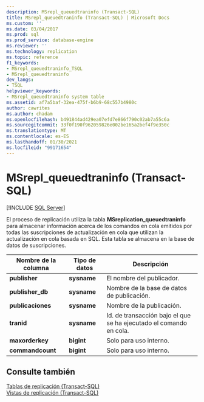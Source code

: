 ```yaml
---
description: MSrepl_queuedtraninfo (Transact-SQL)
title: MSrepl_queuedtraninfo (Transact-SQL) | Microsoft Docs
ms.custom: ''
ms.date: 03/04/2017
ms.prod: sql
ms.prod_service: database-engine
ms.reviewer: ''
ms.technology: replication
ms.topic: reference
f1_keywords:
- MSrepl_queuedtraninfo_TSQL
- MSrepl_queuedtraninfo
dev_langs:
- TSQL
helpviewer_keywords:
- MSrepl_queuedtraninfo system table
ms.assetid: af7a5baf-32ea-475f-b6b9-68c557b4980c
author: cawrites
ms.author: chadam
ms.openlocfilehash: b491844ad429ea07efd7e866f790c02ab7a55c6a
ms.sourcegitcommit: 33f0f190f962059826e002be165a2bef4f9e350c
ms.translationtype: MT
ms.contentlocale: es-ES
ms.lasthandoff: 01/30/2021
ms.locfileid: "99171654"
---
```

# <a name="msrepl_queuedtraninfo-transact-sql"></a>MSrepl_queuedtraninfo (Transact-SQL)
[!INCLUDE [SQL Server](../../includes/applies-to-version/sqlserver.md)]

  El proceso de replicación utiliza la tabla **MSreplication_queuedtraninfo** para almacenar información acerca de los comandos en cola emitidos por todas las suscripciones de actualización en cola que utilizan la actualización en cola basada en SQL. Esta tabla se almacena en la base de datos de suscripciones.  
  
|Nombre de la columna|Tipo de datos|Descripción|  
|-----------------|---------------|-----------------|  
|**publisher**|**sysname**|El nombre del publicador.|  
|**publisher_db**|**sysname**|Nombre de la base de datos de publicación.|  
|**publicaciones**|**sysname**|Nombre de la publicación.|  
|**tranid**|**sysname**|Id. de transacción bajo el que se ha ejecutado el comando en cola.|  
|**maxorderkey**|**bigint**|Solo para uso interno.|  
|**commandcount**|**bigint**|Solo para uso interno.|  
  
## <a name="see-also"></a>Consulte también  
 [Tablas de replicación &#40;Transact-SQL&#41;](../../relational-databases/system-tables/replication-tables-transact-sql.md)   
 [Vistas de replicación &#40;Transact-SQL&#41;](../../relational-databases/system-views/replication-views-transact-sql.md)  
  
  
